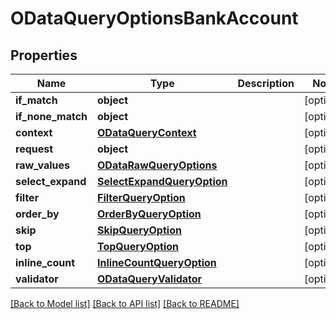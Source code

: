 # ODataQueryOptionsBankAccount

## Properties
Name | Type | Description | Notes
------------ | ------------- | ------------- | -------------
**if_match** | **object** |  | [optional] 
**if_none_match** | **object** |  | [optional] 
**context** | [**ODataQueryContext**](ODataQueryContext.md) |  | [optional] 
**request** | **object** |  | [optional] 
**raw_values** | [**ODataRawQueryOptions**](ODataRawQueryOptions.md) |  | [optional] 
**select_expand** | [**SelectExpandQueryOption**](SelectExpandQueryOption.md) |  | [optional] 
**filter** | [**FilterQueryOption**](FilterQueryOption.md) |  | [optional] 
**order_by** | [**OrderByQueryOption**](OrderByQueryOption.md) |  | [optional] 
**skip** | [**SkipQueryOption**](SkipQueryOption.md) |  | [optional] 
**top** | [**TopQueryOption**](TopQueryOption.md) |  | [optional] 
**inline_count** | [**InlineCountQueryOption**](InlineCountQueryOption.md) |  | [optional] 
**validator** | [**ODataQueryValidator**](ODataQueryValidator.md) |  | [optional] 

[[Back to Model list]](../README.md#documentation-for-models) [[Back to API list]](../README.md#documentation-for-api-endpoints) [[Back to README]](../README.md)


